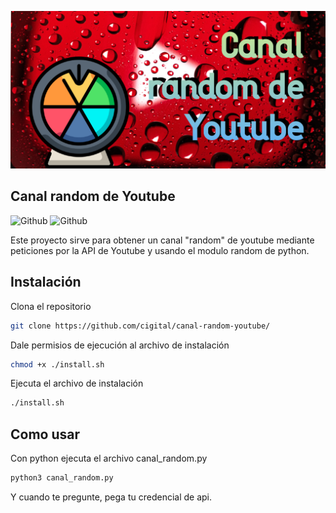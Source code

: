 <!-- Add banner here -->
![Banner](https://github.com/cigital/canal-random-youtube/blob/main/banner.png)

## Canal random de Youtube
![Github](https://img.shields.io/github/last-commit/cigital/canal-random-youtube)
![Github](https://img.shields.io/github/license/cigital/canal-random-youtube)

Este proyecto sirve para obtener un canal "random" de youtube mediante peticiones por la API de Youtube y usando el modulo random de python.

## Instalación
Clona el repositorio
```bash
git clone https://github.com/cigital/canal-random-youtube/
```
Dale permisios de ejecución al archivo de instalación

```bash
chmod +x ./install.sh
```

Ejecuta el archivo de instalación

```bash
./install.sh
```

## Como usar

Con python ejecuta el archivo canal_random.py

```python
python3 canal_random.py
```
Y cuando te pregunte, pega tu credencial de api.

